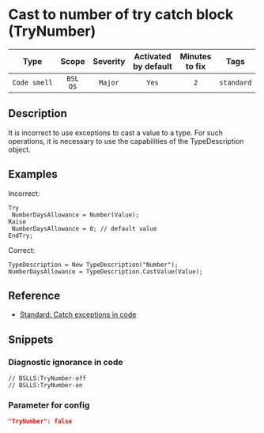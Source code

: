 # Cast to number of try catch block (TryNumber)

| Type | Scope | Severity | Activated<br/>by default | Minutes<br/>to fix | Tags |
| :-: | :-: | :-: | :-: | :-: | :-: |
| `Code smell` | `BSL`<br/>`OS` | `Major` | `Yes` | `2` | `standard` |

<!-- Блоки выше заполняются автоматически, не трогать -->
## Description

It is incorrect to use exceptions to cast a value to a type. For such operations, it is necessary to use the capabilities of the TypeDescription object.

## Examples

Incorrect:

```bsl
Try
 NumberDaysAllowance = Number(Value);
Raise
 NumberDaysAllowance = 0; // default value
EndTry;
```

Correct:

```bsl
TypeDescription = New TypeDescription("Number");
NumberDaysAllowance = TypeDescription.CastValue(Value);
```

## Reference

- [Standard: Catch exceptions in code](https://its.1c.ru/db/v8std#content:499:hdoc)

## Snippets

<!-- Блоки ниже заполняются автоматически, не трогать -->
### Diagnostic ignorance in code

```bsl
// BSLLS:TryNumber-off
// BSLLS:TryNumber-on
```

### Parameter for config

```json
"TryNumber": false
```
